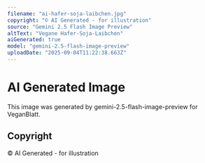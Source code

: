 ```yaml
---
filename: "ai-hafer-soja-laibchen.jpg"
copyright: "© AI Generated - for illustration"
source: "Gemini 2.5 Flash Image Preview"
altText: "Vegane Hafer-Soja-Laibchen"
aiGenerated: true
model: "gemini-2.5-flash-image-preview"
uploadDate: "2025-09-04T11:22:38.663Z"
---
```


# AI Generated Image

This image was generated by gemini-2.5-flash-image-preview for VeganBlatt.

## Copyright
© AI Generated - for illustration
